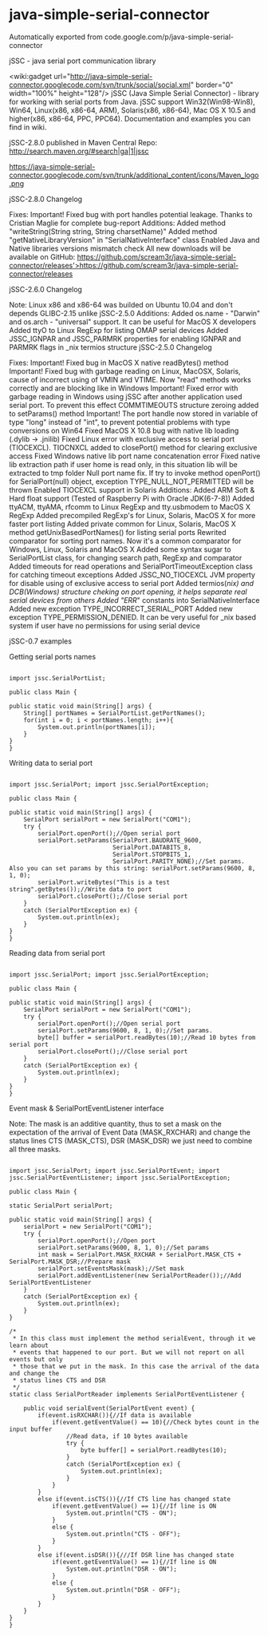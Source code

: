 # java-simple-serial-connector
Automatically exported from code.google.com/p/java-simple-serial-connector


jSSC - java serial port communication library

<wiki:gadget url="http://java-simple-serial-connector.googlecode.com/svn/trunk/social/social.xml" border="0" width="100%" height="128"/> jSSC (Java Simple Serial Connector) - library for working with serial ports from Java. jSSC support Win32(Win98-Win8), Win64, Linux(x86, x86-64, ARM), Solaris(x86, x86-64), Mac OS X 10.5 and higher(x86, x86-64, PPC, PPC64). Documentation and examples you can find in wiki.

jSSC-2.8.0 published in Maven Central Repo: http://search.maven.org/#search|ga|1|jssc

https://java-simple-serial-connector.googlecode.com/svn/trunk/additional_content/icons/Maven_logo.png 

jSSC-2.8.0 Changelog

Fixes:
Important! Fixed bug with port handles potential leakage. Thanks to Cristian Maglie for complete bug-report
Additions:
Added method "writeString(String string, String charsetName)"
Added method "getNativeLibraryVersion" in "SerialNativeInterface" class
Enabled Java and Native libraries versions mismatch check
All new downloads will be available on GitHub: https://github.com/scream3r/java-simple-serial-connector/releases'>https://github.com/scream3r/java-simple-serial-connector/releases

jSSC-2.6.0 Changelog

Note:
Linux x86 and x86-64 was builded on Ubuntu 10.04 and don't depends GLIBC-2.15 unlike jSSC-2.5.0
Additions:
Added os.name - "Darwin" and os.arch - "universal" support. It can be useful for MacOS X developers
Added ttyO to Linux RegExp for listing OMAP serial devices
Added JSSC_IGNPAR and JSSC_PARMRK properties for enabling IGNPAR and PARMRK flags in _nix termios structure
jSSC-2.5.0 Changelog

Fixes:
Important! Fixed bug in MacOS X native readBytes() method
Important! Fixed bug with garbage reading on Linux, MacOSX, Solaris, cause of incorrect using of VMIN and VTIME. Now "read" methods works correctly and are blocking like in Windows
Important! Fixed error with garbage reading in Windows using jSSC after another application used serial port. To prevent this effect COMMTIMEOUTS structure zeroing added to setParams() method
Important! The port handle now stored in variable of type "long" instead of "int", to prevent potential problems with type conversions on Win64
Fixed MacOS X 10.8 bug with native lib loading (.dylib -> .jnilib)
Fixed Linux error with exclusive access to serial port (TIOCEXCL). TIOCNXCL added to closePort() method for clearing exclusive access
Fixed Windows native lib port name concatenation error
Fixed native lib extraction path if user home is read only, in this situation lib will be extracted to tmp folder
Null port name fix. If try to invoke method openPort() for SerialPort(null) object, exception TYPE_NULL_NOT_PERMITTED will be thrown
Enabled TIOCEXCL support in Solaris
Additions:
Added ARM Soft & Hard float support (Tested of Raspberry Pi with Oracle JDK(6-7-8))
Added ttyACM, ttyAMA, rfcomm to Linux RegExp and tty.usbmodem to MacOS X RegExp
Added precompiled RegExp's for Linux, Solaris, MacOS X for more faster port listing
Added private common for Linux, Solaris, MacOS X method getUnixBasedPortNames() for listing serial ports
Rewrited comparator for sorting port names. Now it's a common comparator for Windows, Linux, Solaris and MacOS X
Added some syntax sugar to SerialPortList class, for changing search path, RegExp and comparator
Added timeouts for read operations and SerialPortTimeoutException class for catching timeout exceptions
Added JSSC_NO_TIOCEXCL JVM property for disable using of exclusive access to serial port
Added termios(_nix) and DCB(Windows) structure cheking on port opening, it helps separate real serial devices from others
Added "ERR_" constants into SerialNativeInterface
Added new exception TYPE_INCORRECT_SERIAL_PORT
Added new exception TYPE_PERMISSION_DENIED. It can be very useful for _nix based system if user have no permissions for using serial device

jSSC-0.7 examples

Getting serial ports names

```

import jssc.SerialPortList;

public class Main {

public static void main(String[] args) {
    String[] portNames = SerialPortList.getPortNames();
    for(int i = 0; i < portNames.length; i++){
        System.out.println(portNames[i]);
    }
}
}

```

Writing data to serial port

```

import jssc.SerialPort; import jssc.SerialPortException;

public class Main {

public static void main(String[] args) {
    SerialPort serialPort = new SerialPort("COM1");
    try {
        serialPort.openPort();//Open serial port
        serialPort.setParams(SerialPort.BAUDRATE_9600, 
                             SerialPort.DATABITS_8,
                             SerialPort.STOPBITS_1,
                             SerialPort.PARITY_NONE);//Set params. Also you can set params by this string: serialPort.setParams(9600, 8, 1, 0);
        serialPort.writeBytes("This is a test string".getBytes());//Write data to port
        serialPort.closePort();//Close serial port
    }
    catch (SerialPortException ex) {
        System.out.println(ex);
    }
}
}

```

Reading data from serial port

```

import jssc.SerialPort; import jssc.SerialPortException;

public class Main {

public static void main(String[] args) {
    SerialPort serialPort = new SerialPort("COM1");
    try {
        serialPort.openPort();//Open serial port
        serialPort.setParams(9600, 8, 1, 0);//Set params.
        byte[] buffer = serialPort.readBytes(10);//Read 10 bytes from serial port
        serialPort.closePort();//Close serial port
    }
    catch (SerialPortException ex) {
        System.out.println(ex);
    }
}
}

```

Event mask & SerialPortEventListener interface

Note: The mask is an additive quantity, thus to set a mask on the expectation of the arrival of Event Data (MASK_RXCHAR) and change the status lines CTS (MASK_CTS), DSR (MASK_DSR) we just need to combine all three masks.
```

import jssc.SerialPort; import jssc.SerialPortEvent; import jssc.SerialPortEventListener; import jssc.SerialPortException;

public class Main {

static SerialPort serialPort;

public static void main(String[] args) {
    serialPort = new SerialPort("COM1"); 
    try {
        serialPort.openPort();//Open port
        serialPort.setParams(9600, 8, 1, 0);//Set params
        int mask = SerialPort.MASK_RXCHAR + SerialPort.MASK_CTS + SerialPort.MASK_DSR;//Prepare mask
        serialPort.setEventsMask(mask);//Set mask
        serialPort.addEventListener(new SerialPortReader());//Add SerialPortEventListener
    }
    catch (SerialPortException ex) {
        System.out.println(ex);
    }
}

/*
 * In this class must implement the method serialEvent, through it we learn about 
 * events that happened to our port. But we will not report on all events but only 
 * those that we put in the mask. In this case the arrival of the data and change the 
 * status lines CTS and DSR
 */
static class SerialPortReader implements SerialPortEventListener {

    public void serialEvent(SerialPortEvent event) {
        if(event.isRXCHAR()){//If data is available
            if(event.getEventValue() == 10){//Check bytes count in the input buffer
                //Read data, if 10 bytes available 
                try {
                    byte buffer[] = serialPort.readBytes(10);
                }
                catch (SerialPortException ex) {
                    System.out.println(ex);
                }
            }
        }
        else if(event.isCTS()){//If CTS line has changed state
            if(event.getEventValue() == 1){//If line is ON
                System.out.println("CTS - ON");
            }
            else {
                System.out.println("CTS - OFF");
            }
        }
        else if(event.isDSR()){///If DSR line has changed state
            if(event.getEventValue() == 1){//If line is ON
                System.out.println("DSR - ON");
            }
            else {
                System.out.println("DSR - OFF");
            }
        }
    }
}
}

```
